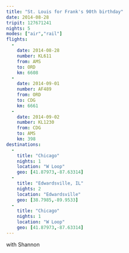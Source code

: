 ```yaml
---
title: "St. Louis for Frank's 90th birthday"
date: 2014-08-28
tripit: 127671241
nights: 5
modes: ["air","rail"]
flights:
  -
    date: 2014-08-28
    number: KL611
    from: AMS
    to: ORD
    km: 6608
  -
    date: 2014-09-01
    number: AF489
    from: ORD
    to: CDG
    km: 6661
  -
    date: 2014-09-02
    number: KL1230
    from: CDG
    to: AMS
    km: 398
destinations:
  -
    title: "Chicago"
    nights: 1
    location: "W Loop"
    geo: [41.87973,-87.63314]
  -
    title: "Edwardsville, IL"
    nights: 2
    location: "Edwardsville"
    geo: [38.7985,-89.9533]
  -
    title: "Chicago"
    nights: 1
    location: "W Loop"
    geo: [41.87973,-87.63314]
---
```


with Shannon
